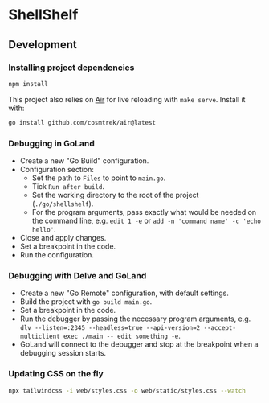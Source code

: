 # ShellShelf

## Development

### Installing project dependencies

```bash
npm install
```

This project also relies on [Air](https://github.com/cosmtrek/air) for live reloading with `make serve`. Install it with:

```bash
go install github.com/cosmtrek/air@latest
```

### Debugging in GoLand

- Create a new "Go Build" configuration.
- Configuration section:
  - Set the path to `Files` to point to `main.go`.
  - Tick `Run after build`.
  - Set the working directory to the root of the project (`./go/shellshelf`).
  - For the program arguments, pass exactly what would be needed on the command line, e.g. `edit 1 -e` or `add -n 'command name' -c 'echo hello'`.
- Close and apply changes.
- Set a breakpoint in the code.
- Run the configuration.

### Debugging with Delve and GoLand

- Create a new "Go Remote" configuration, with default settings.
- Build the project with `go build main.go`.
- Set a breakpoint in the code.
- Run the debugger by passing the necessary program arguments, e.g. `dlv --listen=:2345 --headless=true --api-version=2 --accept-multiclient exec ./main -- edit something -e`.
- GoLand will connect to the debugger and stop at the breakpoint when a debugging session starts.

### Updating CSS on the fly

```bash
npx tailwindcss -i web/styles.css -o web/static/styles.css --watch
```

